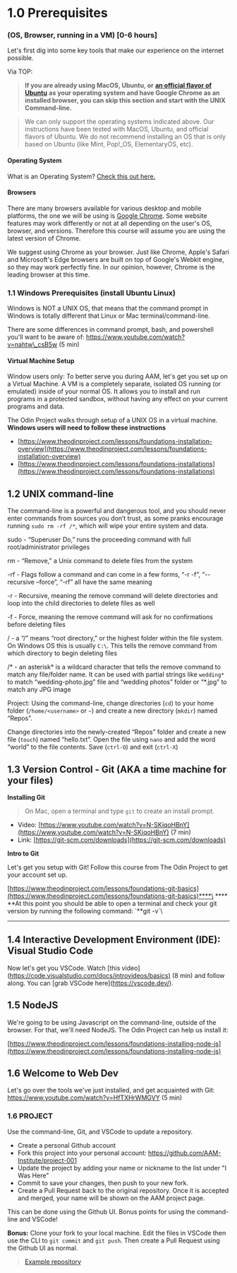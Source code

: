 # 1.0 Prerequisites

### (OS, Browser, running in a VM) \[0-6 hours]

Let's first dig into some key tools that make our experience on the internet possible.

Via TOP:

> **If you are already using MacOS, Ubuntu, or** [**an official flavor of Ubuntu**](https://wiki.ubuntu.com/UbuntuFlavors) **as your operating system and have Google Chrome as an installed browser, you can skip this section and start with the UNIX Command-line.**

> We can only support the operating systems indicated above. Our instructions have been tested with MacOS, Ubuntu, and official flavors of Ubuntu. We do not recommend installing an OS that is only based on Ubuntu (like Mint, Pop!\_OS, ElementaryOS, etc).

#### Operating System

What is an Operating System? [Check this out here.](https://edu.gcfglobal.org/en/computerbasics/understanding-operating-systems/1/)

#### Browsers

There are many browsers available for various desktop and mobile platforms, the one we will be using is [Google Chrome](https://www.google.com/chrome/). Some website features may work differently or not at all depending on the user's OS, browser, and versions. Therefore this course will assume you are using the latest version of Chrome.

We suggest using Chrome as your browser. Just like Chrome, Apple's Safari and Microsoft's Edge browsers are built on top of Google's Webkit engine, so they may work perfectly fine. In our opinion, however, Chrome is the leading browser at this time.

### 1.1 Windows Prerequisites (install Ubuntu Linux)

Windows is NOT a UNIX OS, that means that the command prompt in Windows is totally different that Linux or Mac terminal/command-line.

There are some differences in command prompt, bash, and powershell you'll want to be aware of: https://www.youtube.com/watch?v=nahtw\_csB5w (5 min)

#### Virtual Machine Setup

Window users only: To better serve you during AAM, let's get you set up on a Virtual Machine. A VM is a completely separate, isolated OS running (or emulated) inside of your normal OS. It allows you to install and run programs in a protected sandbox, without having any effect on your current programs and data.

The Odin Project walks through setup of a UNIX OS in a virtual machine. **Windows users will need to follow these instructions**

* [https://www.theodinproject.com/lessons/foundations-installation-overview](https://www.theodinproject.com/lessons/foundations-installation-overview)
* [https://www.theodinproject.com/lessons/foundations-installations](https://www.theodinproject.com/lessons/foundations-installations)

## 1.2 UNIX command-line

The command-line is a powerful and dangerous tool, and you should never enter commands from sources you don’t trust, as some pranks encourage running `sudo rm -rf /*`, which will wipe your entire system and data.

sudo - “Superuser Do,” runs the proceeding command with full root/administrator privileges

rm - “Remove,” a Unix command to delete files from the system

\-rf - Flags follow a command and can come in a few forms, “-r -f”, “--recursive –force”, “-rf” all have the same meaning

\-r - Recursive, meaning the remove command will delete directories and loop into the child directories to delete files as well

\-f - Force, meaning the remove command will ask for no confirmations before deleting files

/ - a “/” means “root directory,” or the highest folder within the file system. On Windows OS this is usually `C:\`. This tells the remove command from which directory to begin deleting files

/\* - an asterisk\* is a wildcard character that tells the remove command to match any file/folder name. It can be used with partial strings like `wedding*` to match “wedding-photo.jpg” file and “wedding photos” folder or “\*.jpg” to match any JPG image

Project: Using the command-line, change directories (`cd`) to your home folder (`/home/<username>` or `~`) and create a new directory (`mkdir`) named “Repos”.

Change directories into the newly-created “Repos” folder and create a new file (`touch`) named “hello.txt”. Open the file using `nano` and add the word “world” to the file contents. Save (`ctrl-O`) and exit (`ctrl-X`)

## 1.3 Version Control - Git (AKA a time machine for your files)

**Installing Git**

> On Mac, open a terminal and type `git` to create an install prompt.

* Video: [https://www.youtube.com/watch?v=N-SKiqoHBnY](https://www.youtube.com/watch?v=N-SKiqoHBnY) (7 min)
* Link: [https://git-scm.com/downloads](https://git-scm.com/downloads)

**Intro to Git**

Let's get you setup with Git! Follow this course from The Odin Project to get your account set up.

[https://www.theodinproject.com/lessons/foundations-git-basics](https://www.theodinproject.com/lessons/foundations-git-basics)****\
****\
**At this point you should be able to open a terminal and check your git version by running the following command: \`**git -v\`\
****

## 1.4 Interactive Development Environment (IDE): Visual Studio Code

Now let's get you VSCode. Watch \[this video]\([https://code.visualstudio.com/docs/introvideos/basics)](https://code.visualstudio.com/docs/introvideos/basics) (8 min) and follow along. You can \[grab VSCode here]\(https://vscode.dev/).

## 1.5 NodeJS

We're going to be using Javascript on the command-line, outside of the browser. For that, we'll need NodeJS. The Odin Project can help us install it:

[https://www.theodinproject.com/lessons/foundations-installing-node-js](https://www.theodinproject.com/lessons/foundations-installing-node-js)

## 1.6 Welcome to Web Dev

Let's go over the tools we've just installed, and get acquainted with Git: https://www.youtube.com/watch?v=HfTXHrWMGVY (5 min)

### 1.6 PROJECT

Use the command-line, Git, and VSCode to update a repository.

* Create a personal Github account
* Fork this project into your personal account: https://github.com/AAM-Institute/project-001
* Update the project by adding your name or nickname to the list under "I Was Here"
* Commit to save your changes, then push to your new fork.
* Create a Pull Request back to the original repository. Once it is accepted and merged, your name will be shown on the AAM project page.

This can be done using the Github UI. Bonus points for using the command-line and VSCode!

**Bonus:** Clone your fork to your local machine. Edit the files in VSCode then use the CLI to `git commit` and `git push`. Then create a Pull Request using the Github UI as normal.

> [Example repository](https://github.com/AAM-Institute/project-001)
